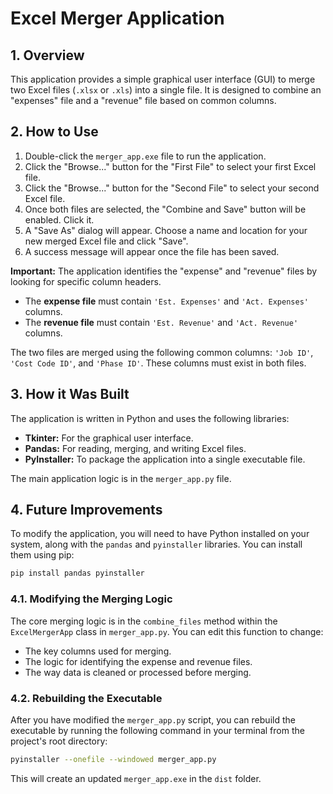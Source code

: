# Excel Merger Application

## 1. Overview

This application provides a simple graphical user interface (GUI) to merge two Excel files (`.xlsx` or `.xls`) into a single file. It is designed to combine an "expenses" file and a "revenue" file based on common columns.

## 2. How to Use

1.  Double-click the `merger_app.exe` file to run the application.
2.  Click the "Browse..." button for the "First File" to select your first Excel file.
3.  Click the "Browse..." button for the "Second File" to select your second Excel file.
4.  Once both files are selected, the "Combine and Save" button will be enabled. Click it.
5.  A "Save As" dialog will appear. Choose a name and location for your new merged Excel file and click "Save".
6.  A success message will appear once the file has been saved.

**Important:** The application identifies the "expense" and "revenue" files by looking for specific column headers.
*   The **expense file** must contain `'Est. Expenses'` and `'Act. Expenses'` columns.
*   The **revenue file** must contain `'Est. Revenue'` and `'Act. Revenue'` columns.

The two files are merged using the following common columns: `'Job ID'`, `'Cost Code ID'`, and `'Phase ID'`. These columns must exist in both files.

## 3. How it Was Built

The application is written in Python and uses the following libraries:

*   **Tkinter:** For the graphical user interface.
*   **Pandas:** For reading, merging, and writing Excel files.
*   **PyInstaller:** To package the application into a single executable file.

The main application logic is in the `merger_app.py` file.

## 4. Future Improvements

To modify the application, you will need to have Python installed on your system, along with the `pandas` and `pyinstaller` libraries. You can install them using pip:
```bash
pip install pandas pyinstaller
```

### 4.1. Modifying the Merging Logic

The core merging logic is in the `combine_files` method within the `ExcelMergerApp` class in `merger_app.py`. You can edit this function to change:
*   The key columns used for merging.
*   The logic for identifying the expense and revenue files.
*   The way data is cleaned or processed before merging.

### 4.2. Rebuilding the Executable

After you have modified the `merger_app.py` script, you can rebuild the executable by running the following command in your terminal from the project's root directory:

```bash
pyinstaller --onefile --windowed merger_app.py
```

This will create an updated `merger_app.exe` in the `dist` folder.
